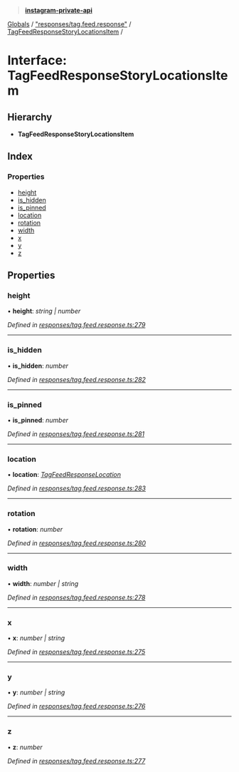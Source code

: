 > **[instagram-private-api](../README.md)**

[Globals](../README.md) / ["responses/tag.feed.response"](../modules/_responses_tag_feed_response_.md) / [TagFeedResponseStoryLocationsItem](_responses_tag_feed_response_.tagfeedresponsestorylocationsitem.md) /

# Interface: TagFeedResponseStoryLocationsItem

## Hierarchy

* **TagFeedResponseStoryLocationsItem**

## Index

### Properties

* [height](_responses_tag_feed_response_.tagfeedresponsestorylocationsitem.md#height)
* [is_hidden](_responses_tag_feed_response_.tagfeedresponsestorylocationsitem.md#is_hidden)
* [is_pinned](_responses_tag_feed_response_.tagfeedresponsestorylocationsitem.md#is_pinned)
* [location](_responses_tag_feed_response_.tagfeedresponsestorylocationsitem.md#location)
* [rotation](_responses_tag_feed_response_.tagfeedresponsestorylocationsitem.md#rotation)
* [width](_responses_tag_feed_response_.tagfeedresponsestorylocationsitem.md#width)
* [x](_responses_tag_feed_response_.tagfeedresponsestorylocationsitem.md#x)
* [y](_responses_tag_feed_response_.tagfeedresponsestorylocationsitem.md#y)
* [z](_responses_tag_feed_response_.tagfeedresponsestorylocationsitem.md#z)

## Properties

###  height

• **height**: *string | number*

*Defined in [responses/tag.feed.response.ts:279](https://github.com/dilame/instagram-private-api/blob/3e16058/src/responses/tag.feed.response.ts#L279)*

___

###  is_hidden

• **is_hidden**: *number*

*Defined in [responses/tag.feed.response.ts:282](https://github.com/dilame/instagram-private-api/blob/3e16058/src/responses/tag.feed.response.ts#L282)*

___

###  is_pinned

• **is_pinned**: *number*

*Defined in [responses/tag.feed.response.ts:281](https://github.com/dilame/instagram-private-api/blob/3e16058/src/responses/tag.feed.response.ts#L281)*

___

###  location

• **location**: *[TagFeedResponseLocation](_responses_tag_feed_response_.tagfeedresponselocation.md)*

*Defined in [responses/tag.feed.response.ts:283](https://github.com/dilame/instagram-private-api/blob/3e16058/src/responses/tag.feed.response.ts#L283)*

___

###  rotation

• **rotation**: *number*

*Defined in [responses/tag.feed.response.ts:280](https://github.com/dilame/instagram-private-api/blob/3e16058/src/responses/tag.feed.response.ts#L280)*

___

###  width

• **width**: *number | string*

*Defined in [responses/tag.feed.response.ts:278](https://github.com/dilame/instagram-private-api/blob/3e16058/src/responses/tag.feed.response.ts#L278)*

___

###  x

• **x**: *number | string*

*Defined in [responses/tag.feed.response.ts:275](https://github.com/dilame/instagram-private-api/blob/3e16058/src/responses/tag.feed.response.ts#L275)*

___

###  y

• **y**: *number | string*

*Defined in [responses/tag.feed.response.ts:276](https://github.com/dilame/instagram-private-api/blob/3e16058/src/responses/tag.feed.response.ts#L276)*

___

###  z

• **z**: *number*

*Defined in [responses/tag.feed.response.ts:277](https://github.com/dilame/instagram-private-api/blob/3e16058/src/responses/tag.feed.response.ts#L277)*